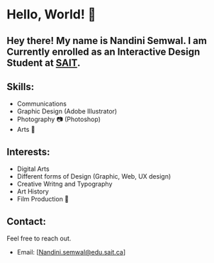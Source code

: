 # Hello, World! 👋

## Hey there! My name is Nandini Semwal. I am Currently enrolled as an Interactive Design Student at  [SAIT](https://www.sait.ca). 

## Skills:
- Communications
- Graphic Design (Adobe Illustrator)
- Photography 📷 (Photoshop)
- Arts 🎨

## Interests:
-  Digital Arts
- Different forms of Design (Graphic, Web, UX design)
- Creative Writng and Typography
- Art History
- Film Production 🎥

## Contact:

Feel free to reach out.
- Email: [Nandini.semwal@edu.sait.ca]
